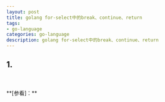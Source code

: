 ```yaml
---
layout: post
title: golang for-select中的break、continue、return
tags:
- go-language
categories: go-language
description: golang for-select中的break、continue、return
---
```




<!-- more -->

## 1. 






<br />
<br />
**[参看]：**



<br />
<br />
<br />

